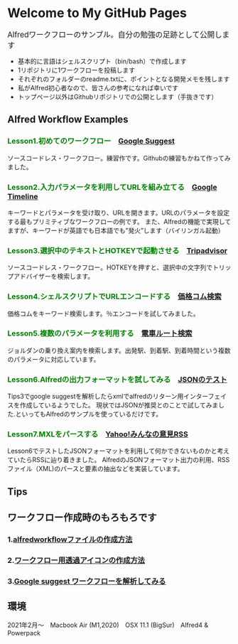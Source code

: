# Welcome to My GitHub Pages

<big>Alfredワークフローのサンプル。自分の勉強の足跡として公開します</big>
- 基本的に言語はシェルスクリプト（bin/bash）で作成します
- 1リポジトリに1ワークフローを投稿します
- それぞれのフォルダーのreadme.txtに、ポイントとなる開発メモを残します
- 私がAlfred初心者なので、皆さんの参考になれば幸いです
- トップページ以外はGithubリポジトリでの公開とします（手抜きです）


## Alfred Workflow Examples



### <font color='green'>Lesson1.初めてのワークフロー</font>　[Google Suggest](https://github.com/KitanoTamotsu/googlesuggest)
ソースコードレス・ワークフロー。練習作です。Githubの練習もかねて作ってみました。




### <font color='green'>Lesson2.入力パラメータを利用してURLを組み立てる</font>　[Google Timeline](https://github.com/KitanoTamotsu/googletimeline)
キーワードとパラメータを受け取り、URLを開きます。URLのパラメータを設定する最もプリミティブなワークフローの例です。
また、Alfredの機能で実現してますが、キーワードが英語でも日本語でも”発火”します（バイリンガル起動）




### <font color='green'>Lesson3.選択中のテキストとHOTKEYで起動させる</font>　[Tripadvisor](https://github.com/KitanoTamotsu/tripadvisor)
ソースコードレス・ワークフロー。HOTKEYを押すと、選択中の文字列でトリップアドバイザーを検索します。




### <font color='green'>Lesson4.シェルスクリプトでURLエンコードする</font>　[価格コム検索](https://github.com/KitanoTamotsu/kakaku.comKeywordSearch)
価格コムをキーワード検索します。％エンコードを試してみました。




### <font color='green'>Lesson5.複数のパラメータを利用する</font>　[電車ルート検索](https://github.com/KitanoTamotsu/norikae)
ジョルダンの乗り換え案内を検索します。出発駅、到着駅、到着時間という複数のパラメータに対応しています。




### <font color='green'>Lesson6.Alfredの出力フォーマットを試してみる</font>　[JSONのテスト](https://github.com/KitanoTamotsu/testjson)
Tips3でgoogle suggestを解析したらxmlでalfredのリターン用インターフェイスを作成しているようでした。
現状ではJSONが推奨とのことで試してみました.といってもAlfredのサンプルを使っているだけです。




### <font color='green'>Lesson7.MXLをパースする</font>　[Yahoo!みんなの意見RSS](https://github.com/KitanoTamotsu/yahoo)
Lesson6でテストしたJSONフォーマットを利用して何かできないものかと考えていたらRSSに辿り着きました。
AlfredのJSONフォーマット出力の利用、RSSファイル（XML)のパースと要素の抽出などを実装しています。




## Tips
## ワークフロー作成時のもろもろです
### 1.[alfredworkflowファイルの作成方法](https://github.com/KitanoTamotsu/tips1/)
### 2.[ワークフロー用透過アイコンの作成方法](https://github.com/KitanoTamotsu/tips2/)
### 3.[Google suggest ワークフローを解析してみる](https://github.com/KitanoTamotsu/tips3/)




## 環境
2021年2月〜　Macbook Air (M1,2020)　OSX 11.1 (BigSur)　Alfred4 & Powerpack

























































